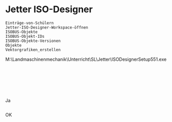 # Jetter ISO-Designer

```{toctree}
Einträge-von-Schülern
Jetter-ISO-Designer-Workspace-öffnen
ISOBUS-Objekte
ISOBUS-Objekt-IDs
ISOBUS-Objekte-Versionen
Objekte
Vektorgrafiken_erstellen
```

M:\\Landmaschinenmechanik\\Unterricht\\SL\\Jetter\\ISODesignerSetup551.exe

```{image} https://user-images.githubusercontent.com/69573151/92991886-e7647f80-f4e6-11ea-8db8-25a5e0b5bdf8.png
```

```{image} https://user-images.githubusercontent.com/69573151/92991891-edf2f700-f4e6-11ea-9a62-406ba1f38fed.png
```

```{image} https://user-images.githubusercontent.com/69573151/92991896-f4816e80-f4e6-11ea-8cf4-d2a5c7a8d743.png
```

```{image} https://user-images.githubusercontent.com/69573151/92991898-fa774f80-f4e6-11ea-9902-7f64aa61f715.png
```

```{image} https://user-images.githubusercontent.com/69573151/92991905-0e22b600-f4e7-11ea-8a28-b7b3e88fc37a.png
```

```{image} https://user-images.githubusercontent.com/69573151/92991913-1b3fa500-f4e7-11ea-8f51-912ea5482e4e.png
```

```{image} https://user-images.githubusercontent.com/69573151/92991920-2a265780-f4e7-11ea-907f-f32b819eeb12.png
```

Ja

```{image} https://user-images.githubusercontent.com/69573151/92991938-3f9b8180-f4e7-11ea-8e62-ec01194f1260.png
```

OK
